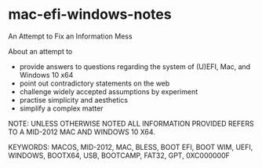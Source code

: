 # mac-efi-windows-notes
An Attempt to Fix an Information Mess

About an attempt to
- provide answers to questions regarding the system of (U)EFI, Mac, and Windows 10 x64
- point out contradictory statements on the web
- challenge widely accepted assumptions by experiment
- practise simplicity and aesthetics
- simplify a complex matter

NOTE: UNLESS OTHERWISE NOTED ALL INFORMATION PROVIDED REFERS TO A MID-2012 MAC AND WINDOWS 10 X64.


KEYWORDS: MACOS, MID-2012, MAC, BLESS, BOOT EFI, BOOT WIM, UEFI, WINDOWS, BOOTX64, USB, BOOTCAMP, FAT32, GPT, 0XC000000F
